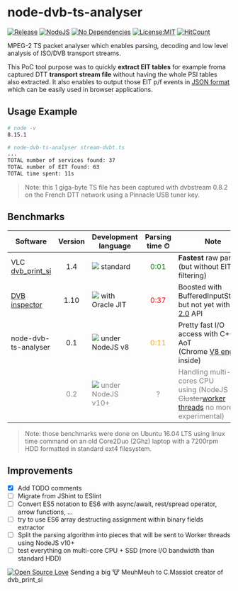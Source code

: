 node-dvb-ts-analyser
====================

[![Release](https://img.shields.io/badge/release-v0.1-red.svg)]()
[![NodeJS](https://img.shields.io/badge/node.js-v6+-green.svg)](https://nodejs.org)
[![No Dependencies](https://img.shields.io/badge/no-dependencies-yellow.svg)]()
[![License:MIT](https://img.shields.io/badge/license-MIT-blue.svg)](https://github.com/karl-rousseau/node-eit-ts-extractor/blob/master/LICENSE)
[![HitCount](http://hits.dwyl.io/karl-rousseau/node-dvb-ts-analyser.svg)](http://hits.dwyl.io/karl-rousseau/node-dvb-ts-analyser)

MPEG-2 TS packet analyser which enables parsing, decoding and low level analysis of ISO/DVB transport streams.

This PoC tool purpose was to quickly **extract EIT tables** for example  froma captured DTT **transport stream file** without having the whole PSI tables also extracted. It also enables to output those EIT p/f events in [JSON format](https://en.wikipedia.org/wiki/JSON) which can be easily used in browser applications.

## Usage Example

```bash
# node -v
8.15.1

# node-dvb-ts-analyser stream-dvbt.ts
...
TOTAL number of services found: 37
TOTAL number of EIT found: 63
TOTAL time spent: 11s
```

> Note: this 1 giga-byte TS file has been captured with dvbstream 0.8.2 on the French DTT network using a Pinnacle USB tuner key.

## Benchmarks

| Software  | Version | Development language | Parsing time ⏱ | Note |
| --------- |:-------:| -------------------- |:---------------:| ---- |
| VLC [dvb_print_si](https://www.videolan.org/developers/bitstream.html) | 1.4 | [<img  src="https://img.shields.io/badge/C-99-blue.svg">](https://en.wikipedia.org/wiki/C99) standard | <span style="color:green;">0:01</span> | **Fastest** raw parser<br>(but without EIT only filtering) |
| [DVB inspector](https://www.digitalekabeltelevisie.nl/dvb_inspector/) | 1.10 | [<img  src="https://img.shields.io/badge/JAVA-1.8-red.svg">](https://en.wikipedia.org/wiki/Java_%28programming_language%29) with Oracle JIT | <span style="color:red;">0:37</span> | Boosted with BufferedInputStream<br>but not yet with [NIO 2.0](https://en.wikipedia.org/wiki/Non-blocking_I/O_%28Java%29) API |
| node-dvb-ts-analyser | 0.1 | [<img  src="https://img.shields.io/badge/ES-5-green.svg">](https://en.wikipedia.org/wiki/ECMAScript) under NodeJS v8 | <span style="color:orange;">0:11</span> | Pretty fast I/O access with C++ AoT<br>(Chrome [V8 engine](https://v8.dev/) inside) |
|| <span style="color:gray;">0.2</span> | [<img  src="https://img.shields.io/badge/ES-6-yellow.svg">](https://en.wikipedia.org/wiki/ECMAScript) <span style="color:gray;"> under NodeJS v10+</span> | <span style="color:gray;">?</span> | <span style="color:gray;">Handling multi-cores CPU<br>using (NodeJS ~~Cluster~~[worker threads](https://nodejs.org/api/worker_threads.html) no more experimental)</span> |

> Note: those benchmarks were done on Ubuntu 16.04 LTS using linux time command on an old Core2Duo (2Ghz) laptop with a 7200rpm HDD formatted in standard ext4 filesystem.

## Improvements

- [x] Add TODO comments
- [ ] Migrate from JShint to ESlint
- [ ] Convert ES5 notation to ES6 with async/await, rest/spread operator, arrow functions, ...
- [ ] try to use ES6 array destructing assignment within binary fields extractor
- [ ] Split the parsing algorithm into pieces that will be sent to Worker threads using NodeJS v10+
- [ ] test everything on multi-core CPU + SSD (more I/O bandwidth than standard HDD)

[![Open Source Love](https://badges.frapsoft.com/os/v1/open-source.svg?v=103)]() Sending a big 🐮 MeuhMeuh to C.Massiot creator of dvb_print_si
